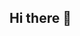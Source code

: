 ## Hi there 👋

<!--
I am a Software Developer, ERP Systems, mobile applications and Web Applications. 
Skilled in data analysis, software engineering. Solid education professional with a Bachelor's degree focused in Computer Engineering from the Technological University of Honduras. 
English teacher with demonstrable experience in the non-profit management sector.

Soy Desarrollador de Software, Sistemas ERP, aplicaciones móviles y Aplicaciones Web. 
Hábil en análisis de datos, ingeniería de software. Sólido profesional de la educación con Licenciatura enfocada en Ingeniería Informática de la Universidad Tecnológica de Honduras. 
Profesor de inglés con experiencia demostrable en el sector de la gestión sin ánimo de lucro.

-->
